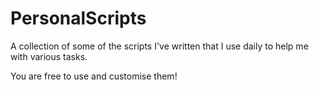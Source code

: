 # PersonalScripts

A collection of some of the scripts I've written that I use daily to help me with various tasks.

You are free to use and customise them!
